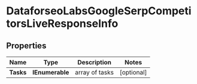 # DataforseoLabsGoogleSerpCompetitorsLiveResponseInfo


## Properties

| Name | Type | Description | Notes |
|------------ | ------------- | ------------- | -------------|
**Tasks** | **IEnumerable<DataforseoLabsGoogleSerpCompetitorsLiveTaskInfo>** | array of tasks |[optional]|